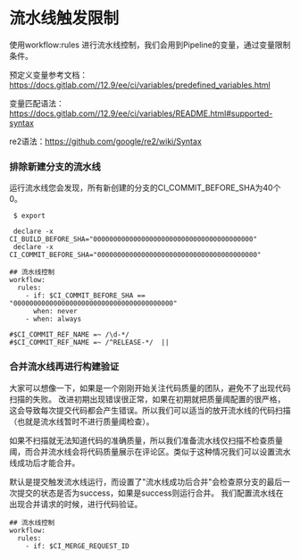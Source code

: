 # 流水线触发限制

使用workflow:rules 进行流水线控制，我们会用到Pipeline的变量，通过变量限制条件。

预定义变量参考文档：https://docs.gitlab.com//12.9/ee/ci/variables/predefined_variables.html

变量匹配语法： https://docs.gitlab.com//12.9/ee/ci/variables/README.html#supported-syntax

re2语法：https://github.com/google/re2/wiki/Syntax





### 排除新建分支的流水线



运行流水线您会发现，所有新创建的分支的CI_COMMIT_BEFORE_SHA为40个0。

```
 $ export

 declare -x CI_BUILD_BEFORE_SHA="0000000000000000000000000000000000000000"
 declare -x CI_COMMIT_BEFORE_SHA="0000000000000000000000000000000000000000"
```



```
## 流水线控制
workflow:
  rules:
    - if: $CI_COMMIT_BEFORE_SHA == "0000000000000000000000000000000000000000"
      when: never
    - when: always
```



```
#$CI_COMMIT_REF_NAME =~ /\d-*/
#$CI_COMMIT_REF_NAME =~ /^RELEASE-*/  ||
```



### 合并流水线再进行构建验证



大家可以想像一下，如果是一个刚刚开始关注代码质量的团队，避免不了出现代码扫描的失败。 改进初期出现错误很正常，如果在初期就把质量阈配置的很严格，这会导致每次提交代码都会产生错误。所以我们可以适当的放开流水线的代码扫描（也就是流水线暂时不进行质量阈检查）。  

如果不扫描就无法知道代码的准确质量，所以我们准备流水线仅扫描不检查质量阈，而合并流水线会将代码质量展示在评论区。类似于这种情况我们可以设置流水线成功后才能合并。





默认是提交触发流水线运行，而设置了"流水线成功后合并"会检查原分支的最后一次提交的状态是否为success，如果是success则运行合并。 我们配置流水线在出现合并请求的时候，进行代码验证。

```
## 流水线控制
workflow:
  rules:
    - if: $CI_MERGE_REQUEST_ID
```











